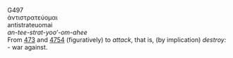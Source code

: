<body>
  <p>G497<br>  ἀντιστρατεύομαι  <br> antistrateuomai  <br><i>an-tee-strat-yoo‘-om-ahee </i><br>From <a href="g0473.htm">473</a> and <a href="g4754.htm">4754</a>  (figuratively) to <i>attack</i>, that is, (by implication) <i>destroy:</i> - war against.<br></p>
 </body>